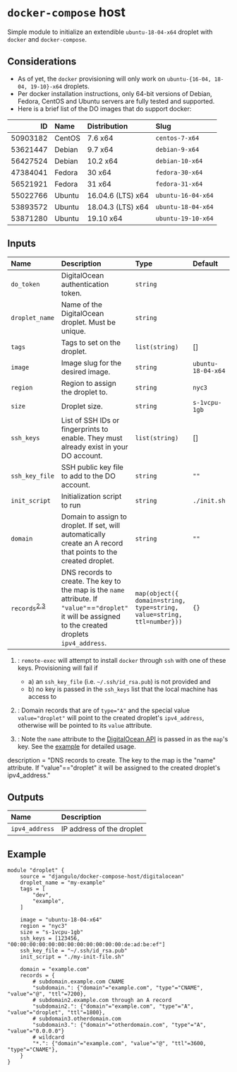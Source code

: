 # `docker-compose` host

Simple module to initialize an extendible `ubuntu-18-04-x64` droplet with `docker` and `docker-compose`.

## Considerations

- As of yet, the `docker` provisioning will only work on `ubuntu-{16-04, 18-04, 19-10}-x64` droplets.
- Per docker installation instructions, only 64-bit versions of Debian, Fedora, CentOS and Ubuntu servers are fully tested and supported.
- Here is a brief list of the DO images that do support docker:

|       ID | Name   | Distribution      | Slug               |
| -------: | :----- | :---------------- | :----------------- |
| 50903182 | CentOS | 7.6 x64           | `centos-7-x64`     |
| 53621447 | Debian | 9.7 x64           | `debian-9-x64`     |
| 56427524 | Debian | 10.2 x64          | `debian-10-x64`    |
| 47384041 | Fedora | 30 x64            | `fedora-30-x64`    |
| 56521921 | Fedora | 31 x64            | `fedora-31-x64`    |
| 55022766 | Ubuntu | 16.04.6 (LTS) x64 | `ubuntu-16-04-x64` |
| 53893572 | Ubuntu | 18.04.3 (LTS) x64 | `ubuntu-18-04-x64` |
| 53871280 | Ubuntu | 19.10 x64         | `ubuntu-19-10-x64` |


## Inputs

| Name                                                  | Description                                                                                                    | Type                                                                                                           | Default            | Required                        |
| :---------------------------------------------------- | :------------------------------------------------------------------------------------------------------------- | :------------------------------------------------------------------------------------------------------------- | :----------------- | :------------------------------ |
| `do_token`                                            | DigitalOcean authentication token.                                                                             | `string`                                                                                                       |                    | yes                             |
| `droplet_name`                                        | Name of the DigitalOcean droplet. Must be unique.                                                              | `string`                                                                                                       |                    | yes                             |
| `tags`                                                | Tags to set on the droplet.                                                                                    | `list(string)   `                                                                                              | []                 | no                              |
| `image`                                               | Image slug for the desired image.                                                                              | `string`                                                                                                       | `ubuntu-18-04-x64` | no                              |
| `region`                                              | Region to assign the droplet to.                                                                               | `string`                                                                                                       | `nyc3`             | no                              |
| `size`                                                | Droplet size.                                                                                                  | `string`                                                                                                       | `s-1vcpu-1gb`      | no                              |
| `ssh_keys`                                            | List of SSH IDs or fingerprints to enable. They must already exist in your DO account.                         | `list(string)`                                                                                                 | []                 | no<sup>[1](#keyfile-note)</sup> |
| `ssh_key_file`                                        | SSH public key file to add to the DO account.                                                                  | `string`                                                                                                       | `""`               | no<sup>[1](#keyfile-note)</sup> |
| `init_script`                                         | Initialization script to run                                                                                   | `string`                                                                                                       | `./init.sh`        | no                              |
| `domain`                                              | Domain to assign to droplet. If set, will automatically create an A record that points to the created droplet. | `string`                                                                                                       | `""`               | no                              |
| `records`<sup>[2](#record-note),[3](#name-note)</sup> |  DNS records to create. The key to the map is the `name` attribute. If `"value"`==`"droplet"` it will be assigned to the created droplets `ipv4_address`.                                     | `map(object({ domain=string, type=string, value=string, ttl=number}))` | `{}`               | no                              |


1. <a name="keyfile-note"></a>: `remote-exec` will attempt to install `docker` through `ssh` with one of these keys. Provisioning will fail if
   - a) an `ssh_key_file` (i.e. `~/.ssh/id_rsa.pub`) is not provided and
   - b) no key is passed in the `ssh_keys` list that the local machine has access to

2. <a name="record-note"></a>: Domain records that are of `type="A"` and the special value `value="droplet"` will point to the created droplet's `ipv4_address`, otherwise will be pointed to its `value` attribute.

3. <a name="name-note"></a>: Note the `name` attribute to the <a target="_blank" rel="noopener noreferrer" href="https://developers.digitalocean.com/documentation/v2/#create-a-new-domain-record">DigitalOcean API</a> is passed in as the `map`'s key. See the [example](#example) for detailed usage.


  description = "DNS records to create. The key to the map is the \"name\" attribute. If \"value\"==\"droplet\" it will be assigned to the created droplet's ipv4_address."

## Outputs

| Name           | Description               |
| :------------- | :------------------------ |
| `ipv4_address` | IP address of the droplet |

## Example<a name="example"></a>

```hcl
module "droplet" {
    source = "djangulo/docker-compose-host/digitalocean"
    droplet_name = "my-example"
    tags = [
        "dev",
        "example",
    ]
    
    image = "ubuntu-18-04-x64"
    region = "nyc3"
    size = "s-1vcpu-1gb"
    ssh_keys = [123456, "00:00:00:00:00:00:00:00:00:00:00:00:de:ad:be:ef"]
    ssh_key_file = "~/.ssh/id_rsa.pub"
    init_script = "./my-init-file.sh"

    domain = "example.com"
    records = {
        # subdomain.example.com CNAME
        "subdomain.": {"domain"="example.com", "type"="CNAME", "value"="@", "ttl"=7200},
        # subdomain2.example.com through an A record
        "subdomain2.": {"domain"="example.com", "type"="A", "value"="droplet", "ttl"=1800},
        # subdomain3.otherdomain.com
        "subdomain3.": {"domain"="otherdomain.com", "type"="A", "value"="0.0.0.0"}
        # wildcard
        "*.": {"domain"="example.com", "value"="@", "ttl"=3600, "type"="CNAME"},
    }
}
```

